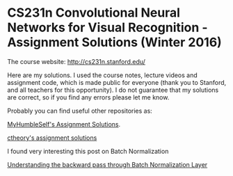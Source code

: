 # CS231n Convolutional Neural Networks for Visual Recognition - Assignment Solutions (Winter 2016)

The course website: http://cs231n.stanford.edu/

Here are my solutions. I used the course notes, lecture videos and assignment code, which is made public for everyone (thank you to Stanford, and all teachers for this opportunity). I do not guarantee that my solutions are correct, so if you find any errors please let me know.

Probably you can find useful other repositories as:

[MyHumbleSelf's Assignment Solutions](https://github.com/MyHumbleSelf/cs231n).

[ctheory's assignment solutions](https://github.com/cthorey/CS231)

I found very interesting this post on Batch Normalization

[Understanding the backward pass through Batch Normalization Layer](https://kratzert.github.io/2016/02/12/understanding-the-gradient-flow-through-the-batch-normalization-layer.html)
